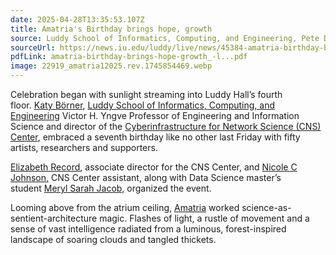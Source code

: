 ```yaml
---
date: 2025-04-28T13:35:53.107Z
title: Amatria's Birthday brings hope, growth
source: Luddy School of Informatics, Computing, and Engineering, Pete DiPrimio
sourceUrl: https://news.iu.edu/luddy/live/news/45384-amatria-birthday-brings-hope-growth
pdfLink: amatria-birthday-brings-hope-growth_-l...pdf
image: 22919_amatria12025.rev.1745854469.webp
---
```

<!--StartFragment-->

Celebration began with sunlight streaming into Luddy Hall’s fourth floor. [Katy Börner](https://ils.indiana.edu/contact/profile/?profile_id=2), [Luddy School of Informatics, Computing, and Engineering](https://luddy.indiana.edu/) Victor H. Yngve Professor of Engineering and Information Science and director of the [Cyberinfrastructure for Network Science (CNS) Center](https://cns.iu.edu/), embraced a seventh birthday like no other last Friday with fifty artists, researchers and supporters.

[Elizabeth Record](https://luddy.indiana.edu/contact/profile/index.html?Lisel_Record), associate director for the CNS Center, and [Nicole C Johnson,](https://www.linkedin.com/in/nicole-johnson-568aa990/) CNS Center assistant, along with Data Science master’s student [Meryl Sarah Jacob,](https://cns.iu.edu/current_team/bio/Meryl-Jacob.html) organized the event.

Looming above from the atrium ceiling, [Amatria](https://cns.iu.edu/amatria.html) worked science-as- sentient-architecture magic. Flashes of light, a rustle of movement and a sense of vast intelligence radiated from a luminous, forest-inspired landscape of soaring clouds and tangled thickets.

<!--EndFragment-->